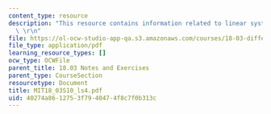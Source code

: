 ```yaml
---
content_type: resource
description: "This resource contains information related to linear systems of ODE's.\
  \ \r\n"
file: https://ol-ocw-studio-app-qa.s3.amazonaws.com/courses/18-03-differential-equations-spring-2010/40274a8612753f7940474f8c7f0b313c_MIT18_03S10_ls4.pdf
file_type: application/pdf
learning_resource_types: []
ocw_type: OCWFile
parent_title: 18.03 Notes and Exercises
parent_type: CourseSection
resourcetype: Document
title: MIT18_03S10_ls4.pdf
uid: 40274a86-1275-3f79-4047-4f8c7f0b313c
---
```


